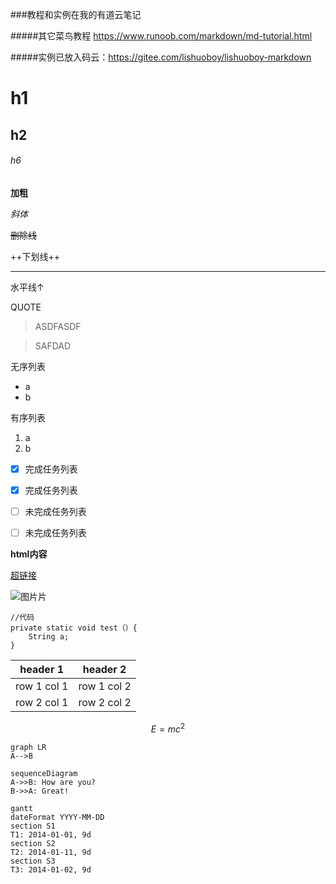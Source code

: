 ###教程和实例在我的有道云笔记

#####其它菜鸟教程  https://www.runoob.com/markdown/md-tutorial.html

#####实例已放入码云：https://gitee.com/lishuoboy/lishuoboy-markdown

# h1
## h2
###### h6

**加粗**

*斜体*

~~删除线~~

++下划线++

---
水平线↑


QUOTE
> ASDFASDF

> SAFDAD


无序列表
- a
- b

有序列表
1. a
3. b

- [x] 完成任务列表
- [x] 完成任务列表

- [ ] 未完成任务列表
- [ ] 未完成任务列表

<html>
<!--在这里插入内容-->
<b>html内容</b>
</html>

[超链接](www.baidu.com)

![图片片](https://note.youdao.com/favicon.ico)

```
//代码
private static void test（）{
    String a;
}
```


header 1 | header 2
---|---
row 1 col 1 | row 1 col 2
row 2 col 1 | row 2 col 2


```math
E = mc^2
```


```
graph LR
A-->B
```


```
sequenceDiagram
A->>B: How are you?
B->>A: Great!
```


```
gantt
dateFormat YYYY-MM-DD
section S1
T1: 2014-01-01, 9d
section S2
T2: 2014-01-11, 9d
section S3
T3: 2014-01-02, 9d
```



